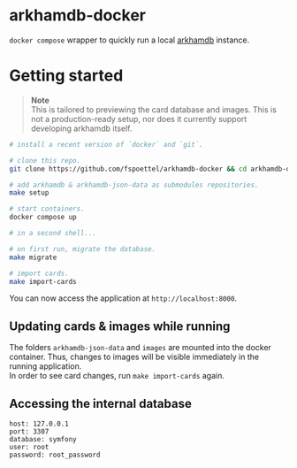 # arkhamdb-docker

`docker compose` wrapper to quickly run a local [arkhamdb](https://arkhamdb.com/) instance.

# Getting started

> **Note**  
> This is tailored to previewing the card database and images. This is not a production-ready setup, nor does it currently support developing arkhamdb itself.

```sh
# install a recent version of `docker` and `git`.

# clone this repo.
git clone https://github.com/fspoettel/arkhamdb-docker && cd arkhamdb-docker

# add arkhamdb & arkhamdb-json-data as submodules repositories.
make setup

# start containers.
docker compose up

# in a second shell...

# on first run, migrate the database.
make migrate

# import cards.
make import-cards
```

You can now access the application at `http://localhost:8000`.

## Updating cards & images while running

The folders `arkhamdb-json-data` and `images` are mounted into the docker container. Thus, changes to images will be visible immediately in the running application.  
In order to see card changes, run `make import-cards` again.

## Accessing the internal database

```
host: 127.0.0.1
port: 3307
database: symfony
user: root
password: root_password

```
